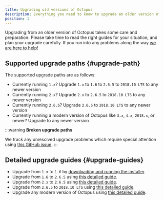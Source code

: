 ```yaml
---
title: Upgrading old versions of Octopus
description: Everything you need to know to upgrade an older version of Octopus to a modern version.
position: 1
---
```


Upgrading from an older version of Octopus takes some care and preparation. Please take time to read the right guides for your situation, and plan your upgrade carefully. If you run into any problems along the way [we are here to help!](https://octopus.com/support)

## Supported upgrade paths {#upgrade-path}

The supported upgrade paths are as follows:

- Currently running `1.x`? Upgrade `1.x` to `1.6` to `2.6.5` to `2018.10 LTS` to any newer version
- Currently running `2.x`? Upgrade `2.x` to `2.6.5` to `2018.10 LTS` to any newer version
- Currently running `2.6.5`? Upgrade `2.6.5` to `2018.10 LTS` to any newer version
- Currently running a modern version of Octopus like `3.x`, `4.x`, `2018.x`, or newer? Upgrade to any newer version

:::warning
**Broken upgrade paths**

We track any unresolved upgrade problems which require special attention using [this GitHub issue](https://github.com/OctopusDeploy/Issues/issues/4979).
:::

## Detailed upgrade guides {#upgrade-guides}

- Upgrade from `1.x` to `1.6` by [downloading and running the installer](https://octopus.com/downloads/1.6.3.1723).
- Upgrade from `1.6` to `2.6.5` using [this detailed guide](upgrading-from-octopus-1.6-2.6.5.md).
- Upgrade from `2.x` to `2.6.5` using [this detailed guide](upgrading-from-octopus-2.x-2.6.5.md).
- Upgrade from `2.6.5` to `2018.10 LTS` using [this detailed guide](upgrading-from-octopus-2.6.5-2018.10lts/index.md).
- Upgrade any modern version of Octopus using [this detailed guide](/docs/administration/upgrading/guide/index.md).
